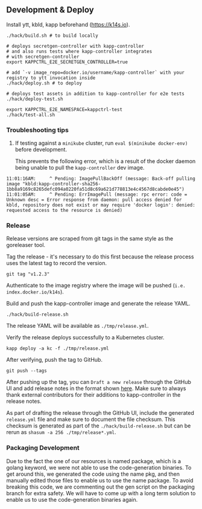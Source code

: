 ## Development & Deploy

Install ytt, kbld, kapp beforehand (https://k14s.io).

```
./hack/build.sh # to build locally

# deploys secretgen-controller with kapp-controller
# and also runs tests where kapp-controller integrates 
# with secretgen-controller
export KAPPCTRL_E2E_SECRETGEN_CONTROLLER=true

# add `-v image_repo=docker.io/username/kapp-controller` with your registry to ytt invocation inside
./hack/deploy.sh # to deploy

# deploys test assets in addition to kapp-controller for e2e tests
./hack/deploy-test.sh

export KAPPCTRL_E2E_NAMESPACE=kappctrl-test
./hack/test-all.sh
```

### Troubleshooting tips

1. If testing against a `minikube` cluster, run `eval $(minikube docker-env)` before development.

   This prevents the following error, which is a result of the docker daemon being unable to pull the `kapp-controller` dev image.

```
11:01:16AM:     ^ Pending: ImagePullBackOff (message: Back-off pulling image "kbld:kapp-controller-sha256-1bb8a9169c8265defc094a0220fa51d8c69a621d778813e4c4567d8cabde0e45")
11:01:05AM:     ^ Pending: ErrImagePull (message: rpc error: code = Unknown desc = Error response from daemon: pull access denied for kbld, repository does not exist or may require 'docker login': denied: requested access to the resource is denied)
```

### Release

Release versions are scraped from git tags in the same style as the goreleaser
tool.

Tag the release - it's necessary to do this first because the release process uses the latest tag to record the version.
```
git tag "v1.2.3"
```

Authenticate to the image registry where the image will be pushed (`i.e. index.docker.io/k14s`).

Build and push the kapp-controller image and generate the release YAML.
```
./hack/build-release.sh
```

The release YAML will be available as `./tmp/release.yml`.

Verify the release deploys successfully to a Kubernetes cluster.
```
kapp deploy -a kc -f ./tmp/release.yml
```

After verifying, push the tag to GitHub.
```
git push --tags
```

After pushing up the tag, you can `Draft a new release` through the GitHub UI and 
add release notes in the format shown [here](https://github.com/vmware-tanzu/carvel-kapp-controller/releases/tag/v0.20.0). 
Make sure to always thank external contributors for their additions to kapp-controller 
in the release notes.

As part of drafting the release through the GitHub UI, include the generated `release.yml` 
file and make sure to document the file checksum. This checksum is generated as part of 
the `./hack/build-release.sh` but can be rerun as `shasum -a 256 ./tmp/release*.yml`.

### Packaging Development

Due to the fact the one of our resources is named package, which is a golang
keyword, we were not able to use the code-generation binaries. To get around
this, we generated the code using the name pkg, and then manually edited those
files to enable us to use the name package. To avoid breaking this code, we are
commenting out the gen script on the packaging branch for extra safety. We will
have to come up with a long term solution to enable us to use the
code-generation binaries again.
